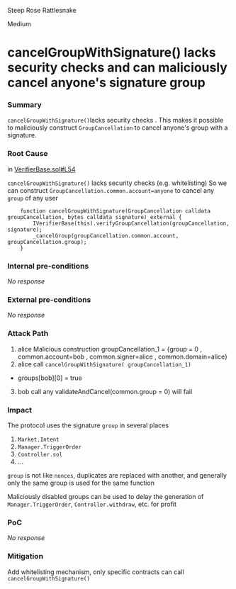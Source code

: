 Steep Rose Rattlesnake

Medium

# cancelGroupWithSignature() lacks security checks and can maliciously cancel anyone's signature group

### Summary

`cancelGroupWithSignature()`lacks security checks .
 This makes it possible to maliciously construct `GroupCancellation` to cancel anyone's group with a signature.

### Root Cause

in [VerifierBase.sol#L54](https://github.com/sherlock-audit/2024-08-perennial-v2-update-3/blob/main/root/contracts/verifier/VerifierBase.sol#L54)

`cancelGroupWithSignature()` lacks security checks (e.g. whitelisting)
So we can construct `GroupCancellation.common.account=anyone` to cancel any `group` of any user

```solidity
    function cancelGroupWithSignature(GroupCancellation calldata groupCancellation, bytes calldata signature) external {
        IVerifierBase(this).verifyGroupCancellation(groupCancellation, signature);
        _cancelGroup(groupCancellation.common.account, groupCancellation.group);
    }
```

### Internal pre-conditions

_No response_

### External pre-conditions

_No response_

### Attack Path

1. alice Malicious construction groupCancellation_1 = {group = 0 , common.account=bob , common.signer=alice , common.domain=alice}
2. alice call `cancelGroupWithSignature( groupCancellation_1)`
  - groups[bob][0] = true
3. bob call any validateAndCancel(common.group = 0) will fail

### Impact

The protocol uses the signature `group` in several places
1. `Market.Intent`
2. `Manager.TriggerOrder`
3. `Controller.sol`
4. ...

`group` is not like `nonces`, duplicates are replaced with another, and generally only the same group is used for the same function

Maliciously disabled groups can be used to delay the generation of `Manager.TriggerOrder`, `Controller.withdraw`, etc. for profit

### PoC

_No response_

### Mitigation

Add whitelisting mechanism, only specific contracts can call `cancelGroupWithSignature()`
